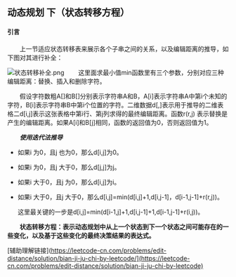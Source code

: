 ## 动态规划 下（状态转移方程）

#### 引言
　　上一节适应状态转移表来展示各个子串之间的关系，以及编辑距离的推导，如下图对其进行补全：

![状态转移补全.png](https://s2.ax1x.com/2019/11/30/QEh4Ff.md.png)
　　这里面求最小值min函数里有三个参数，分别对应三种编辑距离：替换、插入和删除字符。

　　假设字符数粗A[]和B[]分别表示字符串A和B，A[i]表示字符串A中第i个未知的字符，B[i]表示字符串B中第i个位置的字符。二维数据d[,]表示用于推导的二维表格二d[i,j]表示这张表格中第i行、第j列求得的最终编辑距离。函数r(r,j)
表示替换是产生的编辑距离。如果A[i]和B[j]相同，函数的返回值为0，否则返回值为1。　　

　　***使用迭代法推导***

+ 如果i 为0，且j 也为0，那么d[i,j]为0。
+ 如果i 为0，且j 大于0，那么d[j,j]为j。
+ 如果i 大于0，且j 为0，那么d[i,j]为i。
+ 如果i 大于0，且j 大于0，那么d[i,j]=min(d[i,j]+1,d[i,j-1]，d[i-1,j-1]+r(r,j))。


  这里最关键的一步是d[i,j]=min(d[i-1,j]+1,d[i,j-1]+1,d[i-1,j-1]+r(i,j))。

　　**状态转移方程：表示动态规划中从上一个状态到下一个状态之间可能存在的一些变化，以及基于这些变化的最终决策结果的表达式。** 


[辅助理解链接](https://leetcode-cn.com/problems/edit-distance/solution/bian-ji-ju-chi-by-leetcode/](https://leetcode-cn.com/problems/edit-distance/solution/bian-ji-ju-chi-by-leetcode)






























































